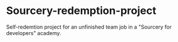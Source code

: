 # Sourcery-redemption-project
Self-redemtion project for an unfinished team job in a "Sourcery for developers" academy.
